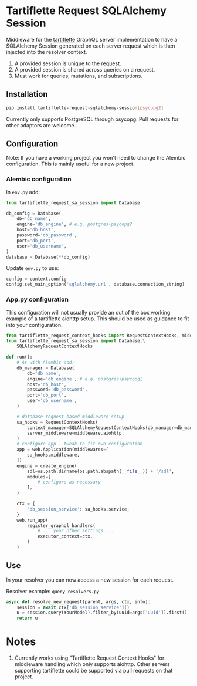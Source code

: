 # Tartiflette Request SQLAlchemy Session

Middleware for the [tartiflette](https://tartiflette.io/) GraphQL
server implementation to have a SQLAlchemy Session generated on each server
request which is then injected into the resolver context.

1. A provided session is unique to the request.
1. A provided session is shared across queries on a request. 
1. Must work for queries, mutations, and subscriptions.

## Installation

```bash
pip install tartiflette-request-sqlalchemy-session[psycopg2]
```

Currently only supports PostgreSQL through psycopg. Pull requests for other
adaptors are welcome. 

## Configuration

Note: If you have a working project you won't need to change the Alembic 
configuration. This is mainly useful for a new project.

### Alembic configuration

In ```env.py``` add:

```python
from tartiflette_request_sa_session import Database

db_config = Database(
    db='db_name',
    engine='db_engine', # e.g. postgres+psycopg2
    host='db_host',
    password='db_password',
    port='db_port',
    user='db_username',
)
database = Database(**db_config)
```

Update ```env.py``` to use:

```python
config = context.config
config.set_main_option('sqlalchemy.url', database.connection_string)
```

### App.py configuration

This configuration will not usually provide an out of the box working example
of a tartiflette aiohttp setup. This should be used as guidance to fit into
your configuration.

```python
from tartiflette_request_context_hooks import RequestContextHooks, middleware
from tartiflette_request_sa_session import Database,\
    SQLAlchemyRequestContextHooks

def run():
    # As with Alembic add:
    db_manager = Database(
        db='db_name',
        engine='db_engine', # e.g. postgres+psycopg2
        host='db_host',
        password='db_password',
        port='db_port',
        user='db_username',
    )

    # database request-based middleware setup
    sa_hooks = RequestContextHooks(
        context_manager=SQLAlchemyRequestContextHooks(db_manager=db_manager),
        server_middleware=middleware.aiohttp,
    )
    # configure app - tweak to fit own configuration
    app = web.Application(middlewares=[
        sa_hooks.middleware,
    ])
    engine = create_engine(
        sdl=os.path.dirname(os.path.abspath(__file__)) + '/sdl',
        modules=[
            # configure as necessary
        ],
    )

    ctx = {
        'db_session_service': sa_hooks.service,
    }
    web.run_app(
        register_graphql_handlers(
            # ... your other settings ...
            executor_context=ctx,
        )
    )
```

## Use

In your resolver you can now access a new session for each request.

Resolver example: ```query_resolvers.py```

```python
async def resolve_new_request(parent, args, ctx, info):
    session = await ctx['db_session_service']()
    u = session.query(YourModel).filter_by(uuid=args['uuid']).first()
    return u
```

# Notes

1. Currently works using "Tartiflette Request Context Hooks" for middleware
handling which only supports aiohttp. Other servers supporting tartiflette
could be supported via pull requests on that project.
